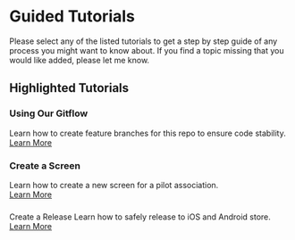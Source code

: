 
# Guided Tutorials

Please select any of the listed tutorials to get a step by step guide of any process you might want to know about. If you find a topic missing that you would like added, please let me know.

## Highlighted Tutorials

### Using Our Gitflow
Learn how to create feature branches for this repo to ensure code stability.<br>
[Learn More](./tutorials/using_our_git_workflow/index)
### Create a Screen
Learn how to create a new screen for a pilot association. <br>
[Learn More](./tutorials/create_a_screen/index)
### 


Create a Release
Learn how to safely release to iOS and Android store. <br>
[Learn More](./tutorials/create_a_release/index)